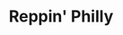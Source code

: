 ---
pid: ch139
title: Reppin' Philly
location_transcription: Anywhere appropriate
coordinates: "[-75.163012827967, 39.952385300897]"
zipcode: '19103'
gen_neighborhood: Center City
neighborhood: Rittenhouse Square,Avenue of The Arts,Logan Square,Fitler Square
outside_phl: 
age: '22'
age_range: 20-29
instagram: 
image_file_name: ch_139.jpg
proposal_transcription: |-
  '-Gayborhood monument
  -Monument that represents diff. ethnic groups in the city (Puerto Ricans in NE, Mexicans in South, monuments dedicated to POC)
  -women/female-identifying monument representation
topic: Inclusivity,LGBTQ+,Women,Race Ethnicity
topic_summary: 0, 0, 0, 0
type: Other No Form
keywords_other: 
credit: Aly
image_labels: 
twitter: 
facebook: 
permalink: "/monuments/ch139/"
layout: item-page
---